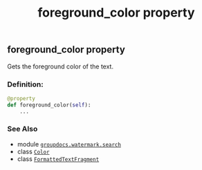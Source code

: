 ﻿---
title: foreground_color property
second_title: GroupDocs.Watermark for Python via .NET API References
description: 
type: docs
url: /python-net/groupdocs.watermark.search/formattedtextfragment/foreground_color/
is_root: false
weight: 50
---

## foreground_color property


Gets the foreground color of the text.
### Definition:
```python
@property
def foreground_color(self):
    ...
```

### See Also
* module [`groupdocs.watermark.search`](../../)
* class [`Color`](/watermark/python-net/groupdocs.watermark.watermarks/color)
* class [`FormattedTextFragment`](/watermark/python-net/groupdocs.watermark.search/formattedtextfragment)
